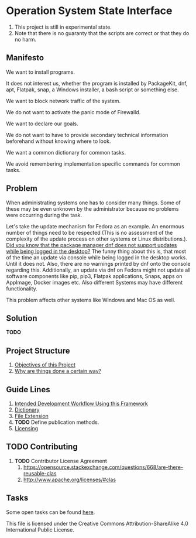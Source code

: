 # Operation System State Interface
1. This project is still in experimental state.
1. Note that there is no guaranty that the scripts are correct or that they do no harm.

## Manifesto
We want to install programs.

It does not interest us, whether the program is installed by PackageKit, dnf, apt, Flatpak, snap, a Windows installer, a bash script or something else.

We want to block network traffic of the system.

We do not want to activate the panic mode of Firewalld.

We want to declare our goals.

We do not want to have to provide secondary technical information beforehand without knowing where to look.

We want a common dictionary for common tasks.

We avoid remembering implementation specific commands for common tasks.
## Problem
When administrating systems one has to consider many things.
Some of these may be even unknown by the administrator because no problems were occurring during the task.

Let's take the update mechanism for Fedora as an example.
An enormous number of things need to be respected (This is no assessment of the complexity of the update process on other systems or Linux distributions.).
[Did you know that the package manager dnf does not support updates while being logged in the desktop?](https://lwn.net/Articles/702629/)
The funny thing about this is, that most of the time an update via console while being logged in the desktop works.
Until it does not.
Also, there are no warnings printed by dnf onto the console regarding this.
Additionally, an update via dnf on Fedora might not update all software components like pip, pip3, Flatpak applications, Snaps, apps on AppImage, Docker images etc.
Also different Systems may have different functionality.

This problem affects other systems like Windows and Mac OS as well.
## Solution
__TODO__
## Project Structure
1. [Objectives of this Project](./doc/objectives.md)
1. [Why are things done a certain way?](./doc/reasoning.md)
## Guide Lines
1. [Intended Development Workflow Using this Framework](doc/development.workflow.md)
1. [Dictionary](doc/guide.lines/dictionary.md)
1. [File Extension](doc/guide.lines/file.extensions.md)
1. __TODO__ Define publication methods.
1. [Licensing](doc/licensing.md)
## __TODO__ Contributing
   1. __TODO__ Contributor License Agreement
      1. https://opensource.stackexchange.com/questions/668/are-there-reusable-clas
      1. http://www.apache.org/licenses/#clas
## Tasks
Some open tasks can be found [here](doc/tasks.md).

This file is licensed under the Creative Commons Attribution-ShareAlike 4.0 International Public License.
